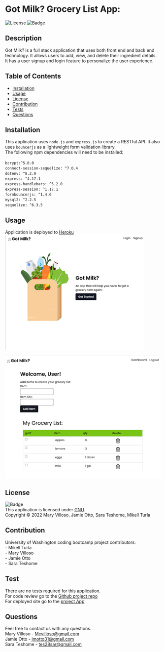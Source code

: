 # Got Milk? Grocery List App:

![License](https://img.shields.io/badge/License-GNU-green.svg)
![Badge](https://img.shields.io/badge/License-GNU-blue.svg)

## Description

Got Milk? is a full stack application that uses both front end and back end technology. It allows users to add, view, and delete their ingredient details. It has a user signup and login feature to personalize the user experience.

## Table of Contents

- [Installation](#installation)
- [Usage](#usage)
- [License](#license)
- [Contribution](#contribution)
- [Tests](#test)
- [Questions](#questions)

## Installation

This application uses `node.js` and `express.js` to create a RESTful API. It also uses `bouncerjs` as a lightweight form validation library.
</br>The following npm dependencies will need to be installed:  
 </br>`bcrypt:^5.0.0`
</br>`connect-session-sequelize: ^7.0.4`
</br>`dotenv: ^8.2.0`
</br>`express: ^4.17.1`
</br>`express-handlebars: ^5.2.0`
</br>`express-session: ^1.17.1`
</br>`formbouncerjs: ^1.4.6`
</br>`mysql2: ^2.2.5`
</br>`sequelize: ^6.3.5`

## Usage

Application is deployed to [Heroku](https://got-milk-grocery.herokuapp.com/)
</br>
![Homepage](public/assets/Got-milk-homepage.png)

![Dashboard](public/assets/got-milk-dashboard.png)

## License

![Badge](https://img.shields.io/badge/License-GNU-blue.svg)
<br/> This application is licensed under [GNU](https://www.gnu.org/licenses/licenses.en.html).
<br/> Copyright &copy; 2022 Mary Villoso, Jamie Otto, Sara Teshome, Mikell Turla

## Contribution

University of Washington coding bootcamp project contributors:
</br>- Mikell Turla
</br>- Mary Villoso
</br>- Jamie Otto
</br>- Sara Teshome

## Test

There are no tests required for this application.
</br> For code review go to the [Github project repo](https://github.com/teshome28sara/Got_Milk-)
</br>For deployed site go to the [project App](https://got-milk-grocery.herokuapp.com/)

## Questions

Feel free to contact us with any questions.
</br>Mary Villoso - Mcvilloso@gmail.com
</br>Jamie Otto - jmotto31@gmail.com
</br>Sara Teshome - tes28sar@gmail.com
